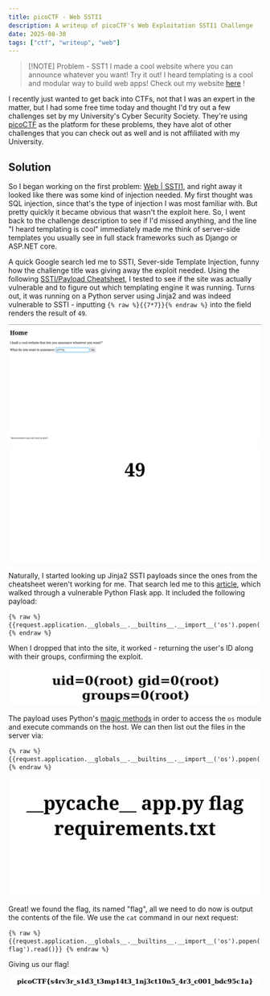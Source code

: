 ```yaml
---
title: picoCTF - Web SSTI1
description: A writeup of picoCTF's Web Exploitation SSTI1 Challenge
date: 2025-08-30
tags: ["ctf", "writeup", "web"]
---
```


> [!NOTE] Problem - SST1
> I made a cool website where you can announce whatever you want!
> Try it out! I heard templating is a cool and modular way to build web apps!
> Check out my website [here](http://rescued-float.picoctf.net:61957/) !

I recently just wanted to get back into CTFs, not that I was an expert in the matter, but I had some free time today and thought I'd try out a few challenges set by my University's Cyber Security Society. They're using [picoCTF](https://www.picoctf.org/) as the platform for these problems, they have alot of other challenges that you can check out as well and is not affiliated with my University.

## Solution

So I began working on the first problem: [Web | SSTI1](https://play.picoctf.org/practice/challenge/492?category=1&difficulty=1&page=1), and right away it looked like there was some kind of injection needed. My first thought was SQL injection, since that's the type of injection I was most familiar with. But pretty quickly it became obvious that wasn't the exploit here. So, I went back to the challenge description to see if I'd missed anything, and the line "I heard templating is cool" immediately made me think of server-side templates you usually see in full stack frameworks such as Django or ASP.NET core.

A quick Google search led me to SSTI, Sever-side Template Injection, funny how the challenge title was giving away the exploit needed. Using the following [SSTI/Payload Cheatsheet](https://github.com/ogtirth/SSTI), I tested to see if the site was actually vulnerable and to figure out which templating engine it was running. Turns out, it was running on a Python server using Jinja2 and was indeed vulnerable to SSTI - inputting `{% raw %}{{7*7}}{% endraw %}` into the field renders the result of `49`.

<img src="./7x7.png" alt="The picture of entering seven times sevens into the input field of the site">
<img src="./49.png" alt="The picture of the seven times sevens being executed in the backend and rendered to the user">

Naturally, I started looking up Jinja2 SSTI payloads since the ones from the cheatsheet weren't working for me. That search led me to this [article](https://onsecurity.io/article/server-side-template-injection-with-jinja2/), which walked through a vulnerable Python Flask app. It included the following payload:

```
{% raw %} {{request.application.__globals__.__builtins__.__import__('os').popen('id').read()}} {% endraw %}
```

When I dropped that into the site, it worked - returning the user's ID along with their groups, confirming the exploit.

<img src="./id.png" alt="The picture of id and group of the user running the website">

The payload uses Python's [magic methods](https://rszalski.github.io/magicmethods/) in order to access the `os` module and execute commands on the host. We can then list out the files in the server via:

```
{% raw %} {{request.application.__globals__.__builtins__.__import__('os').popen('ls').read()}} {% endraw %}
```

<img src="./ls_result.png" alt="The picture of result of ls showing __pychace__ directory, app.py and flag requirements.txt files">

Great! we found the flag, its named "flag", all we need to do now is output the contents of the file. We use the `cat` command in our next request:

```
{% raw %} {{request.application.__globals__.__builtins__.__import__('os').popen('cat flag').read()}} {% endraw %}
```

Giving us our flag!

<img src="./flag.png" alt=" picoCTF{s4rv3r_s1d3_t3mp14t3_1nj3ct10n5_4r3_c001_bdc95c1a}">
